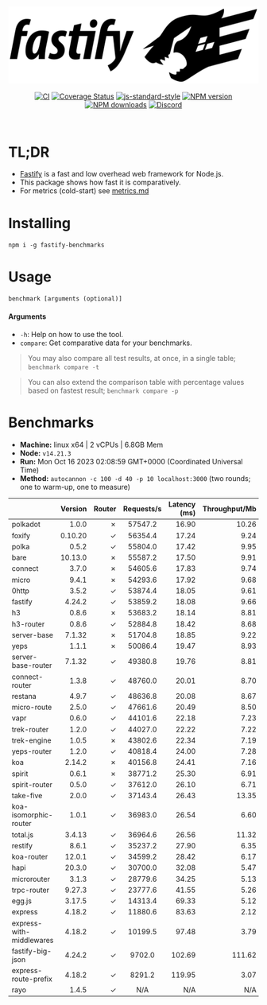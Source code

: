 <div align="center">
  <img src="https://github.com/fastify/graphics/raw/HEAD/fastify-landscape-outlined.svg" width="650" height="auto"/>
</div>

<div align="center">

[![CI](https://github.com/fastify/fastify/workflows/ci/badge.svg)](https://github.com/fastify/fastify/actions/workflows/ci.yml)
[![Coverage Status](https://coveralls.io/repos/github/fastify/fastify/badge.svg?branch=master)](https://coveralls.io/github/fastify/fastify?branch=master)
[![js-standard-style](https://img.shields.io/badge/code%20style-standard-brightgreen.svg?style=flat)](http://standardjs.com/)
[![NPM version](https://img.shields.io/npm/v/fastify.svg?style=flat)](https://www.npmjs.com/package/fastify)
[![NPM downloads](https://img.shields.io/npm/dm/fastify.svg?style=flat)](https://www.npmjs.com/package/fastify) [![Discord](https://img.shields.io/discord/725613461949906985)](https://discord.gg/fastify)

</div>
<br />

# TL;DR

* [Fastify](https://github.com/fastify/fastify) is a fast and low overhead web framework for Node.js.
* This package shows how fast it is comparatively.
* For metrics (cold-start) see [metrics.md](./METRICS.md)

# Installing

```
npm i -g fastify-benchmarks
```

# Usage

```
benchmark [arguments (optional)]
```

#### Arguments

* `-h`: Help on how to use the tool.
* `compare`: Get comparative data for your benchmarks.

> You may also compare all test results, at once, in a single table; `benchmark compare -t`

> You can also extend the comparison table with percentage values based on fastest result; `benchmark compare -p`
# Benchmarks

* __Machine:__ linux x64 | 2 vCPUs | 6.8GB Mem
* __Node:__ `v14.21.3`
* __Run:__ Mon Oct 16 2023 02:08:59 GMT+0000 (Coordinated Universal Time)
* __Method:__ `autocannon -c 100 -d 40 -p 10 localhost:3000` (two rounds; one to warm-up, one to measure)

|                          | Version | Router | Requests/s | Latency (ms) | Throughput/Mb |
| :--                      | --:     | --:    | :-:        | --:          | --:           |
| polkadot                 | 1.0.0   | ✗      | 57547.2    | 16.90        | 10.26         |
| foxify                   | 0.10.20 | ✓      | 56354.4    | 17.24        | 9.24          |
| polka                    | 0.5.2   | ✓      | 55804.0    | 17.42        | 9.95          |
| bare                     | 10.13.0 | ✗      | 55587.2    | 17.50        | 9.91          |
| connect                  | 3.7.0   | ✗      | 54605.6    | 17.83        | 9.74          |
| micro                    | 9.4.1   | ✗      | 54293.6    | 17.92        | 9.68          |
| 0http                    | 3.5.2   | ✓      | 53874.4    | 18.05        | 9.61          |
| fastify                  | 4.24.2  | ✓      | 53859.2    | 18.08        | 9.66          |
| h3                       | 0.8.6   | ✗      | 53683.2    | 18.14        | 8.81          |
| h3-router                | 0.8.6   | ✓      | 52884.8    | 18.42        | 8.68          |
| server-base              | 7.1.32  | ✗      | 51704.8    | 18.85        | 9.22          |
| yeps                     | 1.1.1   | ✗      | 50086.4    | 19.47        | 8.93          |
| server-base-router       | 7.1.32  | ✓      | 49380.8    | 19.76        | 8.81          |
| connect-router           | 1.3.8   | ✓      | 48760.0    | 20.01        | 8.70          |
| restana                  | 4.9.7   | ✓      | 48636.8    | 20.08        | 8.67          |
| micro-route              | 2.5.0   | ✓      | 47661.6    | 20.49        | 8.50          |
| vapr                     | 0.6.0   | ✓      | 44101.6    | 22.18        | 7.23          |
| trek-router              | 1.2.0   | ✓      | 44027.0    | 22.22        | 7.22          |
| trek-engine              | 1.0.5   | ✗      | 43802.6    | 22.34        | 7.19          |
| yeps-router              | 1.2.0   | ✓      | 40818.4    | 24.00        | 7.28          |
| koa                      | 2.14.2  | ✗      | 40156.8    | 24.41        | 7.16          |
| spirit                   | 0.6.1   | ✗      | 38771.2    | 25.30        | 6.91          |
| spirit-router            | 0.5.0   | ✓      | 37612.0    | 26.10        | 6.71          |
| take-five                | 2.0.0   | ✓      | 37143.4    | 26.43        | 13.35         |
| koa-isomorphic-router    | 1.0.1   | ✓      | 36983.0    | 26.54        | 6.60          |
| total.js                 | 3.4.13  | ✓      | 36964.6    | 26.56        | 11.32         |
| restify                  | 8.6.1   | ✓      | 35237.2    | 27.90        | 6.35          |
| koa-router               | 12.0.1  | ✓      | 34599.2    | 28.42        | 6.17          |
| hapi                     | 20.3.0  | ✓      | 30700.0    | 32.08        | 5.47          |
| microrouter              | 3.1.3   | ✓      | 28779.6    | 34.25        | 5.13          |
| trpc-router              | 9.27.3  | ✓      | 23777.6    | 41.55        | 5.26          |
| egg.js                   | 3.17.5  | ✓      | 14313.4    | 69.33        | 5.12          |
| express                  | 4.18.2  | ✓      | 11880.6    | 83.63        | 2.12          |
| express-with-middlewares | 4.18.2  | ✓      | 10199.5    | 97.48        | 3.79          |
| fastify-big-json         | 4.24.2  | ✓      | 9702.0     | 102.69       | 111.62        |
| express-route-prefix     | 4.18.2  | ✓      | 8291.2     | 119.95       | 3.07          |
| rayo                     | 1.4.5   | ✓      | N/A        | N/A          | N/A           |
